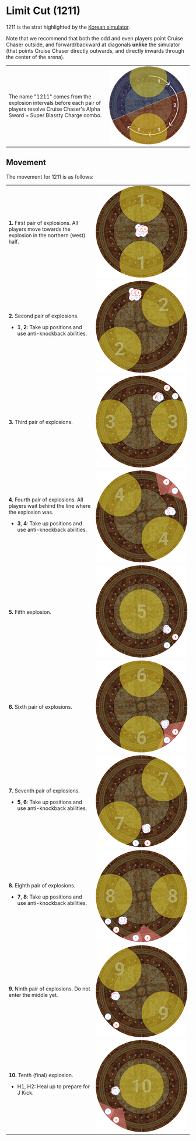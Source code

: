 # Limit Cut (1211)

1211 is the strat highlighted by the [Korean simulator](https://drive.google.com/file/d/1sdo02A5GbNPA9B4HN-NOt-vnTPyv2elH/view).

Note that we recommend that both the odd and even players point Cruise Chaser outside, and forward/backward at diagonals **unlike** the simulator (that points Cruise Chaser directly outwards, and directly inwards through the center of the arena).

<table>
  <tr>
    <td>The name "1211" comes from the explosion intervals before each pair of players resolve Cruise Chaser's Alpha Sword + Super Blassty Charge combo.</td>
	<td><img src="images/limit_cut_1211/limit_cut_1211_overview.jpg"></td>
  </tr>
</table>

## Movement

The movement for 1211 is as follows:
<table>
  <tr>
    <td><b>1.</b> First pair of explosions. All players move towards the explosion in the northern (west) half.</td>
	<td><img src="images/limit_cut_1211/limit_cut_1211_01.jpg"></td>
  </tr>
  <tr>
    <td><b>2.</b> Second pair of explosions.<br><ul><li><b>1</b>, <b>2</b>: Take up positions and use anti-knockback abilities.</li></ul></td>
	<td><img src="images/limit_cut_1211/limit_cut_1211_02.jpg"></td>
  </tr>
  <tr>
    <td><b>3.</b> Third pair of explosions.</td>
	<td><img src="images/limit_cut_1211/limit_cut_1211_03.jpg"></td>
  </tr>
  <tr>
    <td><b>4.</b> Fourth pair of explosions. All players wait behind the line where the explosion was.<br><ul><li><b>3</b>, <b>4</b>: Take up positions and use anti-knockback abilities.</li></ul></td>
	<td><img src="images/limit_cut_1211/limit_cut_1211_04.jpg"></td>
  </tr>
  <tr>
    <td><b>5.</b> Fifth explosion.</td>
	<td><img src="images/limit_cut_1211/limit_cut_1211_05.jpg"></td>
  </tr>
  <tr>
    <td><b>6.</b> Sixth pair of explosions.</td>
	<td><img src="images/limit_cut_1211/limit_cut_1211_06.jpg"></td>
  </tr>
  <tr>
    <td><b>7.</b> Seventh pair of explosions.<br><ul><li><b>5</b>, <b>6</b>: Take up positions and use anti-knockback abilities.</li></ul></td>
	<td><img src="images/limit_cut_1211/limit_cut_1211_07.jpg"></td>
  </tr>
  <tr>
    <td><b>8.</b> Eighth pair of explosions.<br><ul><li><b>7</b>, <b>8</b>: Take up positions and use anti-knockback abilities.</li></ul></td>
	<td><img src="images/limit_cut_1211/limit_cut_1211_08.jpg"></td>
  </tr>
  <tr>
    <td><b>9.</b> Ninth pair of explosions. Do not enter the middle yet.</td>
	<td><img src="images/limit_cut_1211/limit_cut_1211_09.jpg"></td>
  </tr>
  <tr>
    <td><b>10.</b> Tenth (final) explosion.<br><ul><li>H1, H2: Heal up to prepare for J Kick.</li></ul></td>
	<td><img src="images/limit_cut_1211/limit_cut_1211_10.jpg"></td>
  </tr>
</table>
